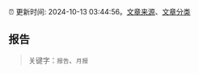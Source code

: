:alarm_clock: 更新时间: 2024-10-13 03:44:56。[文章来源](/README.md)、[文章分类](/TAGS.md)

## 报告


> 关键字：`报告`、`月报`



